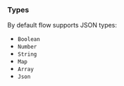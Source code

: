 ### Types
By default flow supports JSON types:
* `Boolean`
* `Number`
* `String`
* `Map`
* `Array`
* `Json`